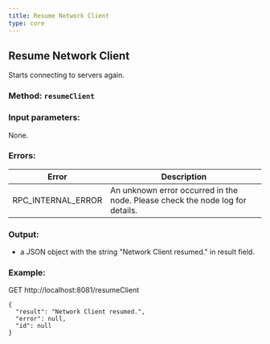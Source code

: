 ```yaml
---
title: Resume Network Client
type: core
---
```

## Resume Network Client
Starts connecting to servers again.
### Method: `resumeClient`
### Input parameters:
None.

### Errors:

| Error | Description |
| --- | --- |
| RPC_INTERNAL_ERROR | An unknown error occurred in the node. Please check the node log for details. |

### Output:
- a JSON object with the string "Network Client resumed." in result field.

### Example:
GET http://localhost:8081/resumeClient
```
{
  "result": "Network Client resumed.",
  "error": null,
  "id": null
}
```
